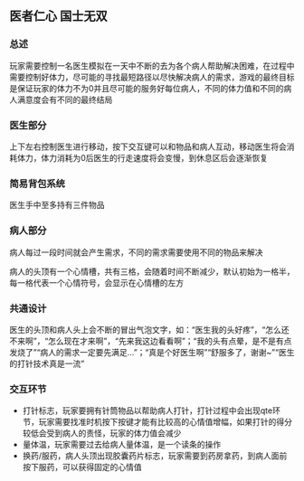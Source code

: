 ## 医者仁心 国士无双

### 总述

玩家需要控制一名医生模拟在一天中不断的去为各个病人帮助解决困难，在过程中需要控制好体力，尽可能的寻找最短路径以尽快解决病人的需求，游戏的最终目标是保证玩家的体力不为0并且尽可能的服务好每位病人，不同的体力值和不同的病人满意度会有不同的最终结局

### 医生部分

上下左右控制医生进行移动，按下交互键可以和物品和病人互动，移动医生将会消耗体力，体力消耗为0后医生的行走速度将会变慢，到休息区后会逐渐恢复

### 简易背包系统

医生手中至多持有三件物品

### 病人部分

病人每过一段时间就会产生需求，不同的需求需要使用不同的物品来解决

病人的头顶有一个心情槽，共有三格，会随着时间不断减少，默认初始为一格半，每一格代表一个心情符号，会显示在心情槽的左方

### 共通设计

医生的头顶和病人头上会不断的冒出气泡文字，如：“医生我的头好疼”，“怎么还不来啊”，“怎么现在才来啊”，“先来我这边看看啊”；“我的头有点晕，是不是有点发烧了”“病人的需求一定要先满足...”；“真是个好医生啊”“舒服多了，谢谢~”“医生的打针技术真是一流”

### 交互环节

* 打针标志，玩家要拥有针筒物品以帮助病人打针，打针过程中会出现qte环节，玩家需要找准时机按下按键才能有比较高的心情值增幅，如果打针的得分较低会受到病人的责怪，玩家的体力值会减少
* 量体温，玩家需要过去给病人量体温，是一个读条的操作
* 换药/服药，病人头顶出现胶囊药片标志，玩家需要到药房拿药，到病人面前按下服药，可以获得固定的心情值

